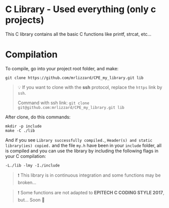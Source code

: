# C Library - Used everything (only c projects)

This C library contains all the basic C functions like printf, strcat, etc...

# Compilation

To compile, go into your project root folder, and make:

```
git clone https://github.com/mrlizzard/CPE_my_library.git lib
```

> :bulb: If you want to clone with the **ssh** protocol, replace the `https` link by `ssh`.
>
> Command with ssh link: ```git clone git@github.com:mrlizzard/CPE_my_library.git lib```

After clone, do this commands:

```
mkdir -p include
make -C ./lib
```

And if you see ```Library successfully compiled.```, ```Header(s) and static library(ies) copied.``` and the file `my.h` have been in your `include` folder, all is compiled and you can use the library by including the following flags in your C compilation:

```
-L./lib -lmy -I./include
```

> :exclamation: This library is in continuous integration and some functions may be broken...

> :exclamation: Some functions are not adapted to **EPITECH C CODING STYLE 2017**, but... Soon :tongue: 